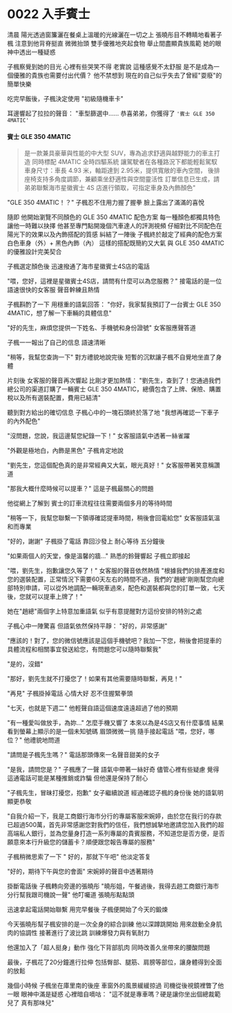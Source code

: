 # 0022 入手賓士

清晨
陽光透過窗簾灑在餐桌上溫暖的光線灑在一切之上
張曉彤目不轉睛地看著子楓
注意到他背脊挺直
微微抬頭
雙手優雅地夾起食物
舉止間盡顯貴族風範
她的眼神中透出一種疑惑

子楓察覺到她的目光
心裡有些哭笑不得
老實說
這種感覺不太舒服
是不是成為一個優雅的貴族也需要付出代價？
他不禁想到
現在的自己似乎失去了曾經"耍廢"的簡單快樂

吃完早飯後，子楓決定使用 "初級隨機車卡"

耳邊響起了拉拉的聲音：
"車型篩選中……
恭喜弟弟，你獲得了 `'賓士 GLE 350 4MATIC'`

#### 賓士 GLE 350 4MATIC
>是一款兼具豪華與性能的中大型 SUV，專為追求舒適與越野能力的車主打造
同時標配 4MATIC 全時四驅系統
讓駕駛者在各種路況下都能輕鬆駕馭
車身尺寸：車長 4.93 米，軸距達到 2.95米，提供寬敞的車內空間，
後排座椅支持多角度調節，兼顧乘坐舒適性與空間靈活性
訂單信息已生成，請弟弟聯繫海市星徽賓士 4S 店進行領取，可指定車身及內飾顏色"

"GLE 350 4MATIC！？"
子楓忍不住用力握了握拳
臉上露出了滿滿的喜悅

隨即
他開始瀏覽不同顏色的 GLE 350 4MATIC 配色方案
每一種顏色都獨具特色
讓他一時難以抉擇
他甚至專門點開幾個汽車達人的評測視頻
仔細對比不同配色在陽光下的效果以及內飾搭配的質感
糾結了一陣後
子楓終於敲定了經典的配色方案
白色車身（外）+ 黑色內飾（內）
這樣的搭配既簡約又大氣
與 GLE 350 4MATIC 的優雅設計完美契合

子楓選定顏色後
迅速撥通了海市星徽賓士4S店的電話

"喂，您好，這裡是星徽賓士4S店，請問有什麼可以為您服務？"
接電話的是一位語速很快的女客服
聲音幹練且熱情

子楓斟酌了一下
用穩重的語氣回答：
"你好，我家幫我預訂了一台賓士 GLE 350 4MATIC，想了解一下車輛的具體信息"

"好的先生，麻煩您提供一下姓名、手機號和身份證號"
女客服應聲答道

子楓一一報出了自己的信息
語速清晰

"稍等，我幫您查詢一下"
對方禮貌地說完後
短暫的沉默讓子楓不自覺地坐直了身體

片刻後
女客服的聲音再次響起
比剛才更加熱情：
"劉先生，查到了！您通過我們總公司的渠道訂購了一輛賓士 GLE 350 4MATIC，總價包含了上牌、保險、購置稅以及所有選裝配置，費用已結清"

聽到對方給出的確切信息
子楓心中的一塊石頭終於落了地
"我想再確認一下車子的內外配色"

"沒問題，您說，我這邊幫您紀錄一下！"
女客服語氣中透著一絲雀躍

"外觀是極地白，內飾是黑色"
子楓肯定地說

"劉先生，您這個配色真的是非常經典又大氣，眼光真好！"
女客服帶著笑意稱讚道

"那我大概什麼時候可以提車？"
這是子楓最關心的問題

他從網上了解到
賓士的訂車流程往往需要兩個多月的等待時間

"稍等一下，我幫您聯繫一下領導確認提車時間，稍後會回電給您"
女客服語氣溫和而專業

"好的，謝謝"
子楓掛了電話
靠回沙發上
耐心等待
五分鐘後

"如果兩個人的天堂，像是溫馨的牆..."
熟悉的鈴聲響起
子楓立即接起

"喂，劉先生，抱歉讓您久等了！"
女客服的聲音依然熱情
"根據我們的排產進度和您的選裝配置，正常情況下需要60天左右的時間不過，我們的'趙總'剛剛幫您向總部特別申請，可以從外地調配一輛現車過來，配色和選裝都與您的訂單一致，七天後，您就可以提車上牌了！"

她在"趙總"兩個字上特意加重語氣
似乎有意提醒對方這份安排的特別之處

子楓心中一陣驚喜
但語氣依然保持平靜：
"好的，非常感謝"

"應該的！對了，您的微信號應該是這個手機號吧？我加一下您，稍後會把提車的具體流程和相關事宜發送給您，有問題您可以隨時聯繫我"

"是的，沒錯"

"那好，劉先生就不打擾您了！如果有其他需要隨時聯繫，再見！"

"再見"
子楓掛掉電話
心情大好
忍不住握緊拳頭

"七天，也就是下週二"
他輕聲自語這個速度遠遠超過了他的預期

"有一種愛叫做放手，為妳…"
怎麼手機又響了
本來以為是4S店又有什麼事情
結果看到螢幕上顯示的是一個未知號碼
眉頭微微一挑
隨手接起電話
"喂，您好，哪位？"
他禮貌地問道

"請問是子楓先生嗎？"
電話那頭傳來一名聲音甜美的女子

"是我，請問您是？"
子楓應了一聲
語氣中帶著一絲好奇
儘管心裡有些疑慮
覺得這通電話可能是某種推銷或詐騙
但他還是保持了耐心

"子楓先生，冒昧打擾您，抱歉"
女子繼續說道
經過確認子楓的身份後
她的語氣明顯更恭敬

"自我介紹一下，我是工商銀行海市分行的專屬客服宋婉婷，由於您在我行的存款已超過500萬，首先非常感謝您對我們的信任，我們想誠摯地邀請您加入我們的超高端私人銀行，並為您量身打造一系列專屬的貴賓服務，不知道您是否方便，是否願意來本行升級您的儲蓄卡？順便跟您報告專屬的服務"

子楓稍微思索了一下
" 好的，那就下午吧"
他淡定答复

"好的，期待下午與您的會面"
宋婉婷的聲音中透著期待

掛斷電話後
子楓轉向旁邊的張曉彤
"曉彤姐，午餐過後，我得去趟工商銀行海市分行幫我跟司機說一聲"
他叮囑道
張曉彤點點頭

迅速拿起電話開始聯繫
用完早餐後
子楓便開始了今天的鍛煉

今天張曉彤幫子楓安排的是一次全身的綜合訓練
他以深蹲跳開始
用來啟動全身肌肉的協調性
接著進行了波比跳
訓練爆發力與有氧耐力

他還加入了「超人挺身」動作
強化下背部肌肉
同時改善久坐帶來的腰酸問題

最後，子楓花了20分鐘進行拉伸
包括臀部、腿筋、肩膀等部位，讓身體得到全面的放鬆

幾個小時候
子楓坐在庫里南的後座
車窗外的風景緩緩掠過
司機從後視鏡裡瞥了他一眼
眼神中滿是疑惑
心裡暗自嘀咕：
"這不就是專車嗎？硬是讓你坐出個總裁範兒了
真有那味兒"